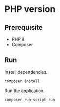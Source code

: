 # PHP version

## Prerequisite 

* PHP 8
* Composer

## Run

Install dependencies.

```bash
composer install
```

Run the application.

```bash
composer run-script run
```

